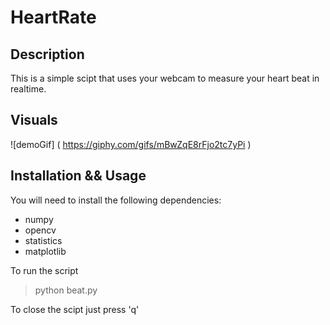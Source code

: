 # HeartRate

## Description

This is a simple scipt that uses your webcam to measure your heart beat in realtime.

## Visuals

![demoGif] ( https://giphy.com/gifs/mBwZqE8rFjo2tc7yPi )

## Installation && Usage

You will need to install the following dependencies:

* numpy
* opencv
* statistics
* matplotlib

To run the script

> python beat.py

To close the scipt just press 'q'
